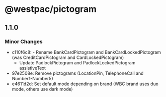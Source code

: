 # @westpac/pictogram

## 1.1.0
### Minor Changes

- c110f6c8: - Rename BankCardPictogram and BankCardLockedPictogram (was CreditCardPictogram and CardLockedPictogram)
  - Update PadlockPictogram and PadlockLockedPictogram assistiveText
- 97e2508e: Remove pictograms (LocationPin, TelephoneCall and Number1-Number5)
- e4611d2d: Set default mode depending on brand (WBC brand uses duo mode, others use dark mode)
